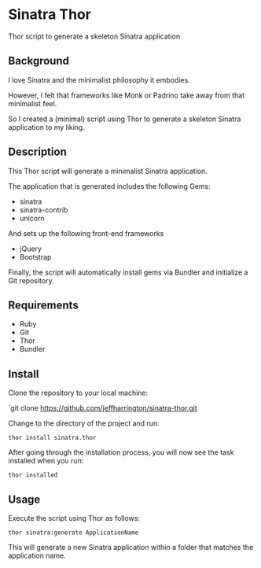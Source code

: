 # Sinatra Thor 

Thor script to generate a skeleton Sinatra application

## Background

I love Sinatra and the minimalist philosophy it embodies. 

However, I felt that frameworks like Monk or Padrino take away from that minimalist feel. 

So I created a (minimal) script using Thor to generate a skeleton Sinatra application to my liking. 

## Description

This Thor script will generate a minimalist Sinatra application. 

The application that is generated includes the following Gems:

* sinatra
* sinatra-contrib
* unicorn

And sets up the following front-end frameworks 

* jQuery
* Bootstrap

Finally, the script will automatically install gems via Bundler and initialize a Git repository. 

## Requirements

* Ruby
* Git
* Thor
* Bundler

## Install

Clone the repository to your local machine:

`git clone https://github.com/jeffharrington/sinatra-thor.git

Change to the directory of the project and run:

`thor install sinatra.thor`

After going through the installation process, you will now see the task installed when you run:

`thor installed`

## Usage

Execute the script using Thor as follows:

`thor sinatra:generate ApplicationName`

This will generate a new Sinatra application within a folder that matches the application name. 



